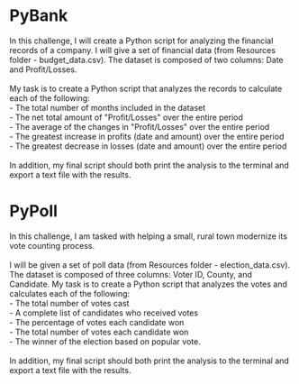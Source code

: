 # PyBank
In this challenge, I will create a Python script for analyzing the financial records of a company. I will give a set of financial data (from Resources folder - budget_data.csv). The dataset is composed of two columns: Date and Profit/Losses.
</br></br>
My task is to create a Python script that analyzes the records to calculate each of the following:
</br>- The total number of months included in the dataset
</br>- The net total amount of "Profit/Losses" over the entire period
</br>- The average of the changes in "Profit/Losses" over the entire period
</br>- The greatest increase in profits (date and amount) over the entire period
</br>- The greatest decrease in losses (date and amount) over the entire period
</br></br>
In addition, my final script should both print the analysis to the terminal and export a text file with the results.

# PyPoll
In this challenge, I am tasked with helping a small, rural town modernize its vote counting process.
</br></br>
I will be given a set of poll data (from Resources folder - election_data.csv). The dataset is composed of three columns: Voter ID, County, and Candidate. My task is to create a Python script that analyzes the votes and calculates each of the following:
</br>- The total number of votes cast
</br>- A complete list of candidates who received votes
</br>- The percentage of votes each candidate won
</br>- The total number of votes each candidate won
</br>- The winner of the election based on popular vote.
</br></br>
In addition, my final script should both print the analysis to the terminal and export a text file with the results.
